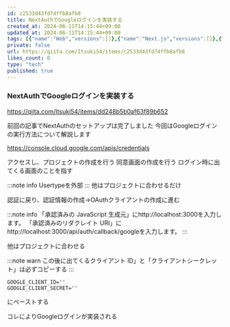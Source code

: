 ```yaml
---
id: c2533d43fd74ffb8afb8
title: NextAuthでGoogleログインを実装する
created_at: 2024-06-11T14:15:44+09:00
updated_at: 2024-06-11T14:15:44+09:00
tags: [{"name":"Web","versions":[]},{"name":"Next.js","versions":[]},{"name":"nextauth.js","versions":[]}]
private: false
url: https://qiita.com/Itsuki54/items/c2533d43fd74ffb8afb8
likes_count: 0
type: "tech"
published: true
---
```


### NextAuthでGoogleログインを実装する

https://qiita.com/Itsuki54/items/dd248b5b0af63f89b652

前回の記事でNextAuthのセットアップは完了しました
今回はGoogleログインの実行方法について解説します

https://console.cloud.google.com/apis/credentials

アクセスし、プロジェクトの作成を行う
同意画面の作成を行う
ログイン時に出てくる画面のことを指す

:::note info
Usertypeを外部
:::
他はプロジェクトに合わせるだけ

認証に戻り、認証情報の作成→OAuthクライアントの作成に進む

:::note info
「承認済みの JavaScript 生成元」にhttp://localhost:3000を入力します。
「承認済みのリダクレイト URI」にhttp://localhost:3000/api/auth/callback/googleを入力します。
:::

他はプロジェクトに合わせる

:::note warn
この後に出てくるクライアント ID」と「クライアントシークレット」は必ずコピーする
:::

``` .env
GOOGLE_CLIENT_ID=''
GOOGLE_CLIENT_SECRET=''
```

にペーストする

コレによりGoogleログインが実装される
